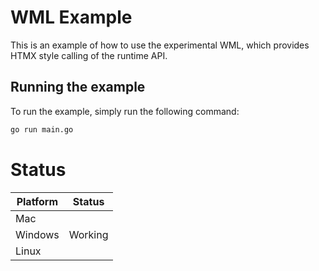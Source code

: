 # WML Example

This is an example of how to use the experimental WML, which provides HTMX style calling of the runtime API.

## Running the example

To run the example, simply run the following command:

```bash
go run main.go
```

# Status

| Platform | Status  |
|----------|---------|
| Mac      |         |
| Windows  | Working |
| Linux    |         |
